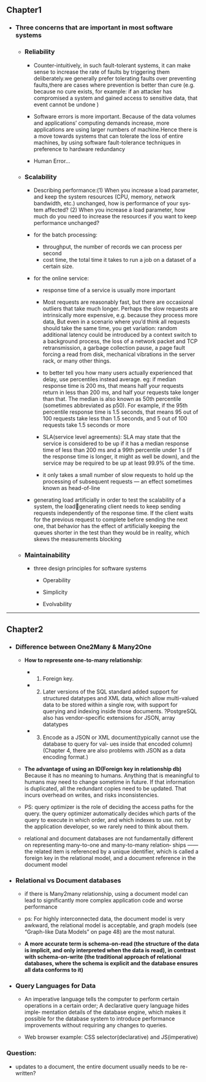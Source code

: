 ## Chapter1
- ### Three concerns that are important in most software systems

    - ### Reliability

        - Counter-intuitively, in such fault-tolerant systems, it can make sense to increase the
    rate of faults by triggering them deliberately.we generally prefer tolerating faults over preventing faults,there are cases
    where prevention is better than cure (e.g. because no cure exists, for example: if an attacker has compromised a system and
    gained access to sensitive data, that event cannot be undone )

        - Software errors is more important. Because of the data volumes and applications’ computing demands increase, more
    applications are using larger numbers of machine.Hence there is a move towards systems that can tolerate the loss of entire machines,
    by using software fault-tolerance techniques in preference to hardware redundancy

        - Human Error...

    - ### Scalability

        - Describing performance:(1) When you increase a load parameter, and keep the system resources (CPU,
    memory, network bandwidth, etc.) unchanged, how is performance of your sys‐
    tem affected? (2) When you increase a load parameter, how much do you need to increase the
    resources if you want to keep performance unchanged?

        - for the batch processing:

            - throughput, the number of records we can process per second
            - cost time, the total time it takes to run a
    job on a dataset of a certain size. 

        - for the online service:
            
            - response time of a service is usually more important
            
            - Most requests are reasonably fast, but there are occasional outliers that take much longer. Perhaps the slow requests are intrinsically more expensive, e.g. because they process more data, But even in a scenario where you’d
    think all requests should take the same time, you get variation: random additional
    latency could be introduced by a context switch to a background process, the loss of a
    network packet and TCP retransmission, a garbage collection pause, a page fault
    forcing a read from disk, mechanical vibrations in the server rack, or many other
    things.

            - to better tell you how many users actually experienced that delay, use percentiles instead average. eg: if median response time is 200 ms, that means half your requests return in less than
    200 ms, and half your requests take longer than that. The median is also known as 50th
    percentile (sometimes abbreviated as p50). For example, if the 95th percentile response time
    is 1.5 seconds, that means 95 out of 100 requests take less than 1.5 seconds, and 5 out
    of 100 requests take 1.5 seconds or more

            - SLA(service level agreements):  SLA may state that the service is considered to be up if it has a
    median response time of less than 200 ms and a 99th percentile under 1 s (if the
    response time is longer, it might as well be down), and the service may be required to
    be up at least 99.9% of the time.

            -  it only takes a small number of slow requests to hold up the processing of subsequent requests — an effect sometimes known as head-of-line

        - generating load artificially in order to test the scalability of a system, the loadgenerating client needs to keep sending requests independently of the response time.
    If the client waits for the previous request to complete before sending the next one,
    that behavior has the effect of artificially keeping the queues shorter in the test than
    they would be in reality, which skews the measurements blocking

    - ### Maintainability
    
        -  three design principles for software systems

            - Operability

            - Simplicity

            - Evolvability

---

## Chapter2 

- ### Difference between One2Many & Many2One

    - **How to represente one-to-many relationship**:
    
        - 1. Foreign key. 
        - 2. Later versions of the SQL standard added support for structured datatypes and
        XML data, which allow multi-valued data to be stored within a single row, with
        support for querying and indexing inside those documents. ?PostgreSQL also has vendor-specific extensions for JSON, array
        datatypes
        - 3. Encode as a JSON or XML document(typically cannot use the database to query for val‐
    ues inside that encoded column) (Chapter 4,
    there are also problems with JSON as a data encoding format.)

    - **The advantage of using an ID(Foreign key in relationship db)** Because it has no meaning to humans. Anything that is meaningful to humans may need to change sometime in
    future. If that information is duplicated, all the redundant copies need to be
    updated. That incurs overhead on writes, and risks inconsistencies.

    -  PS: query optimizer is the role of deciding the access paths for the query.  the query optimizer automatically decides which parts of the
    query to execute in which order, and which indexes to use. not by the application developer, so we rarely need to think
    about them.

    - relational and document databases are not fundamentally different on representing many-to-one and many-to-many relation‐
    ships —— the related item is referenced by a unique identifier, which is called a foreign
    key in the relational model, and a document reference in the document model

- ### Relational vs Document databases 

    - if there is Many2many relationship, using a document model can lead to significantly more complex
application code and worse performance

    - ps: For highly
interconnected data, the document model is very awkward, the relational model is
acceptable, and graph models (see “Graph-like Data Models” on page 48) are the most
natural.

    - **A more accurate term is
schema-on-read (the structure of the data is implicit, and only interpreted when the
data is read), in contrast with schema-on-write (the traditional approach of relational
databases, where the schema is explicit and the database ensures all data conforms to
it)**

- ### Query Languages for Data

    - An imperative language tells the computer to perform certain operations in a certain
order; A declarative query language hides imple‐
mentation details of the database engine, which makes it possible for the database
system to introduce performance improvements without requiring any changes to
queries.

    - Web browser example: CSS selector(declarative) and JS(imperative)




### Question: 

- updates to a document, the entire document usually needs to be re-written?



